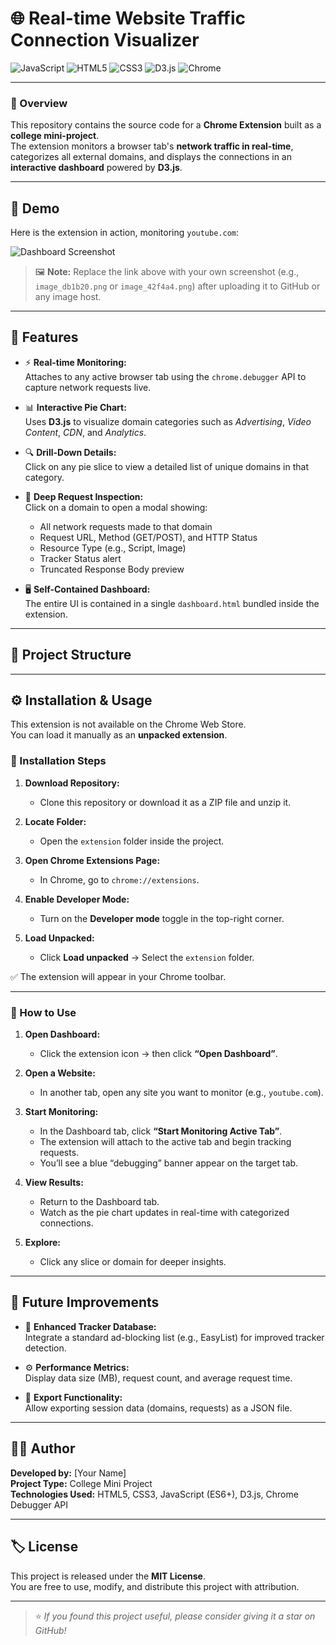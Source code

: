 # 🌐 Real-time Website Traffic Connection Visualizer

![JavaScript](https://img.shields.io/badge/JavaScript-ES6%2B-F7DF1E?logo=javascript)
![HTML5](https://img.shields.io/badge/HTML5-E34F26?logo=html5&logoColor=white)
![CSS3](https://img.shields.io/badge/CSS3-1572B6?logo=css3&logoColor=white)
![D3.js](https://img.shields.io/badge/D3.js-F9A03C?logo=d3dotjs&logoColor=white)
![Chrome](https://img.shields.io/badge/Chrome_Extension-Manifest_V3-4285F4?logo=googlechrome&logoColor=white)

---

### 📖 Overview
This repository contains the source code for a **Chrome Extension** built as a **college mini-project**.  
The extension monitors a browser tab's **network traffic in real-time**, categorizes all external domains, and displays the connections in an **interactive dashboard** powered by **D3.js**.

---

## 🎥 Demo

Here is the extension in action, monitoring `youtube.com`:

![Dashboard Screenshot](https://i.imgur.com/your-screenshot-url.png)

> 🖼️ **Note:** Replace the link above with your own screenshot (e.g., `image_db1b20.png` or `image_42f4a4.png`) after uploading it to GitHub or any image host.

---

## 🚀 Features

- ⚡ **Real-time Monitoring:**  
  Attaches to any active browser tab using the `chrome.debugger` API to capture network requests live.

- 📊 **Interactive Pie Chart:**  
  Uses **D3.js** to visualize domain categories such as *Advertising*, *Video Content*, *CDN*, and *Analytics*.

- 🔍 **Drill-Down Details:**  
  Click on any pie slice to view a detailed list of unique domains in that category.

- 🧠 **Deep Request Inspection:**  
  Click on a domain to open a modal showing:
  - All network requests made to that domain
  - Request URL, Method (GET/POST), and HTTP Status
  - Resource Type (e.g., Script, Image)
  - Tracker Status alert
  - Truncated Response Body preview

- 🖥️ **Self-Contained Dashboard:**  
  The entire UI is contained in a single `dashboard.html` bundled inside the extension.

---

## 🧩 Project Structure


---

## ⚙️ Installation & Usage

This extension is not available on the Chrome Web Store.  
You can load it manually as an **unpacked extension**.

### 🧱 Installation Steps

1. **Download Repository:**
   - Clone this repository or download it as a ZIP file and unzip it.

2. **Locate Folder:**
   - Open the `extension` folder inside the project.

3. **Open Chrome Extensions Page:**
   - In Chrome, go to `chrome://extensions`.

4. **Enable Developer Mode:**
   - Turn on the **Developer mode** toggle in the top-right corner.

5. **Load Unpacked:**
   - Click **Load unpacked** → Select the `extension` folder.

✅ The extension will appear in your Chrome toolbar.

---

### 🧭 How to Use

1. **Open Dashboard:**
   - Click the extension icon → then click **“Open Dashboard”**.

2. **Open a Website:**
   - In another tab, open any site you want to monitor (e.g., `youtube.com`).

3. **Start Monitoring:**
   - In the Dashboard tab, click **“Start Monitoring Active Tab”**.
   - The extension will attach to the active tab and begin tracking requests.
   - You’ll see a blue “debugging” banner appear on the target tab.

4. **View Results:**
   - Return to the Dashboard tab.
   - Watch as the pie chart updates in real-time with categorized connections.

5. **Explore:**
   - Click any slice or domain for deeper insights.

---

## 🔮 Future Improvements

- 🧾 **Enhanced Tracker Database:**  
  Integrate a standard ad-blocking list (e.g., EasyList) for improved tracker detection.

- ⚙️ **Performance Metrics:**  
  Display data size (MB), request count, and average request time.

- 💾 **Export Functionality:**  
  Allow exporting session data (domains, requests) as a JSON file.

---

## 🧑‍💻 Author
**Developed by:** [Your Name]  
**Project Type:** College Mini Project  
**Technologies Used:** HTML5, CSS3, JavaScript (ES6+), D3.js, Chrome Debugger API  

---

## 🏷️ License
This project is released under the **MIT License**.  
You are free to use, modify, and distribute this project with attribution.

---

> ⭐ *If you found this project useful, please consider giving it a star on GitHub!*
